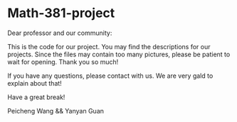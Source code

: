 # Math-381-project

Dear professor and our community:

This is the code for our project. You may find the descriptions for our projects. Since the files may contain too many pictures, please be patient to wait for opening. Thank you so much! 

If you have any questions, please contact with us. We are very gald to explain about that!

Have a great break!

Peicheng Wang && Yanyan Guan

